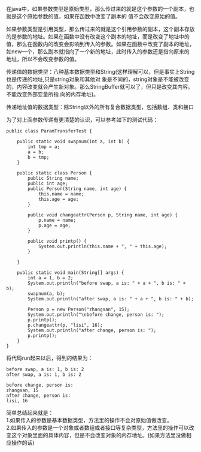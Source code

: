 在java中，如果参数类型是原始类型，那么传过来的就是这个参数的一个副本，也就是这个原始参数的值，如果在函数中改变了副本的 值不会改变原始的值。  

如果参数类型是引用类型，那么传过来的就是这个引用参数的副本，这个副本存放的是参数的地址。如果在函数中没有改变这个副本的地址，而是改变了地址中的 值，那么在函数内的改变会影响到传入的参数。如果在函数中改变了副本的地址，如new一个，那么副本就指向了一个新的地址，此时传入的参数还是指向原来的 地址，所以不会改变参数的值。  

传递值的数据类型：八种基本数据类型和String(这样理解可以，但是事实上String也是传递的地址,只是string对象和其他对 象是不同的，string对象是不能被改变的，内容改变就会产生新对象。那么StringBuffer就可以了，但只是改变其内容。不能改变外部变量所指 向的内存地址)。  

传递地址值的数据类型：除String以外的所有复合数据类型，包括数组、类和接口  

为了对上面参数传递有更清楚的认识，可以参考如下的测试代码：  

```
public class ParamTransferTest {

    public static void swapnum(int a, int b) {
        int tmp = a;
        a = b;
        b = tmp;
    }

    public static class Person {
        public String name;
        public int age;
        public Person(String name, int age) {
            this.name = name;
            this.age = age;
        }

        public void changeattr(Person p, String name, int age) {
            p.name = name;
            p.age = age;
        }

        public void printp() {
            System.out.println(this.name + ", " + this.age);
        }

    }

    public static void main(String[] args) {
        int a = 1, b = 2;
        System.out.println("before swap, a is: " + a + ", b is: " + b);
        swapnum(a, b);
        System.out.println("after swap, a is: " + a + ", b is: " + b);

        Person p = new Person("zhangsan", 15);
        System.out.println("\nbefore change, person is: ");
        p.printp();
        p.changeattr(p, "lisi", 16);
        System.out.println("after change, person is: ");
        p.printp();
    }
}

```  

将代码run起来以后，得到的结果为：  

```
before swap, a is: 1, b is: 2
after swap, a is: 1, b is: 2

before change, person is: 
zhangsan, 15
after change, person is: 
lisi, 16

```  

简单总结起来就是：  
1.如果传入的参数是基本数据类型，方法里的操作不会对原始值做改变。  
2.如果传入的参数是一个对象或者数组或者接口等复杂类型，方法里的操作可以改变这个对象里面的具体内容，但是不会改变对象的内存地址。(如果方法里没做相应操作的话)  